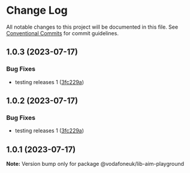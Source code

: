 # Change Log

All notable changes to this project will be documented in this file.
See [Conventional Commits](https://conventionalcommits.org) for commit guidelines.

## 1.0.3 (2023-07-17)


### Bug Fixes

* testing releases 1 ([3fc229a](https://github.com/Vodafone/aim-mocking/commit/3fc229a3d1b05bb803f369343fdddfcb39055c53))





## 1.0.2 (2023-07-17)


### Bug Fixes

* testing releases 1 ([3fc229a](https://github.com/Vodafone/aim-mocking/commit/3fc229a3d1b05bb803f369343fdddfcb39055c53))





## 1.0.1 (2023-07-17)

**Note:** Version bump only for package @vodafoneuk/lib-aim-playground
